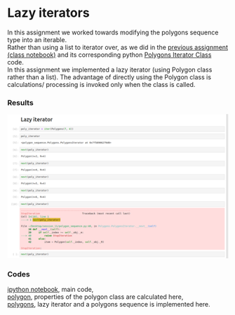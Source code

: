 # Lazy iterators
In this assignment we worked towards modifying the polygons sequence type into an iterable. <br/>
Rather than using a list to iterator over, as we did in the [previous assignment (class notebook)](https://github.com/DimpleB0501/epai5_iterable_iterators_part1/blob/main/iterators_iterables.ipynb) and its corresponding python [Polygons Iterator Class](https://github.com/DimpleB0501/epai5_iterable_iterators_part1/blob/main/iterators_iterables.ipynb) code. <br/>
In this assignment we implemented a lazy iterator (using Polygon class rather than a list). The advantage of directly using the Polygon class is calculations/ processing is invoked only when the class is called.

### Results
![op](lazy_iterator.png)

### Codes
[ipython notebook](https://github.com/DimpleB0501/epai_s11_lazy_iterators/blob/main/iterables_iterators_part2.ipynb), main code, <br/>
[polygon](https://github.com/DimpleB0501/epai_s11_lazy_iterators/blob/main/polygon.py), properties of the polygon class are calculated here, <br/>
[polygons](https://github.com/DimpleB0501/epai_s11_lazy_iterators/blob/main/polygons.py), lazy iterator and a polygons sequence is implemented here.
